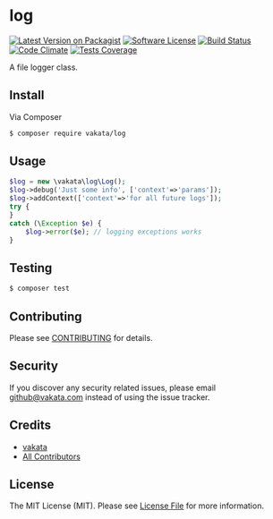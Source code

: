 # log

[![Latest Version on Packagist][ico-version]][link-packagist]
[![Software License][ico-license]](LICENSE.md)
[![Build Status][ico-travis]][link-travis]
[![Code Climate][ico-cc]][link-cc]
[![Tests Coverage][ico-cc-coverage]][link-cc]

A file logger class.

## Install

Via Composer

``` bash
$ composer require vakata/log
```

## Usage

``` php
$log = new \vakata\log\Log();
$log->debug('Just some info', ['context'=>'params']);
$log->addContext(['context'=>'for all future logs']);
try {
}
catch (\Exception $e) {
    $log->error($e); // logging exceptions works
}
```

## Testing

``` bash
$ composer test
```


## Contributing

Please see [CONTRIBUTING](CONTRIBUTING.md) for details.

## Security

If you discover any security related issues, please email github@vakata.com instead of using the issue tracker.

## Credits

- [vakata][link-author]
- [All Contributors][link-contributors]

## License

The MIT License (MIT). Please see [License File](LICENSE.md) for more information. 

[ico-version]: https://img.shields.io/packagist/v/vakata/log.svg?style=flat-square
[ico-license]: https://img.shields.io/badge/license-MIT-brightgreen.svg?style=flat-square
[ico-travis]: https://img.shields.io/travis/vakata/log/master.svg?style=flat-square
[ico-scrutinizer]: https://img.shields.io/scrutinizer/coverage/g/vakata/log.svg?style=flat-square
[ico-code-quality]: https://img.shields.io/scrutinizer/g/vakata/log.svg?style=flat-square
[ico-downloads]: https://img.shields.io/packagist/dt/vakata/log.svg?style=flat-square
[ico-cc]: https://img.shields.io/codeclimate/github/vakata/log.svg?style=flat-square
[ico-cc-coverage]: https://img.shields.io/codeclimate/coverage/github/vakata/log.svg?style=flat-square

[link-packagist]: https://packagist.org/packages/vakata/log
[link-travis]: https://travis-ci.org/vakata/log
[link-scrutinizer]: https://scrutinizer-ci.com/g/vakata/log/code-structure
[link-code-quality]: https://scrutinizer-ci.com/g/vakata/log
[link-downloads]: https://packagist.org/packages/vakata/log
[link-author]: https://github.com/vakata
[link-contributors]: ../../contributors
[link-cc]: https://codeclimate.com/github/vakata/log

